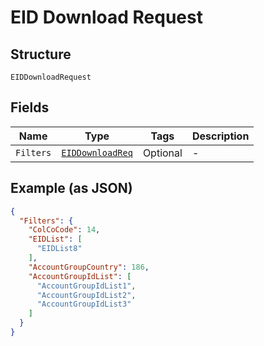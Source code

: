 
# EID Download Request

## Structure

`EIDDownloadRequest`

## Fields

| Name | Type | Tags | Description |
|  --- | --- | --- | --- |
| `Filters` | [`EIDDownloadReq`](../../doc/models/eid-download-req.md) | Optional | - |

## Example (as JSON)

```json
{
  "Filters": {
    "ColCoCode": 14,
    "EIDList": [
      "EIDList8"
    ],
    "AccountGroupCountry": 186,
    "AccountGroupIdList": [
      "AccountGroupIdList1",
      "AccountGroupIdList2",
      "AccountGroupIdList3"
    ]
  }
}
```

